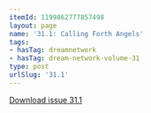 ```yaml
---
itemId: 1199862777857498
layout: page
name: '31.1: Calling Forth Angels'
tags:
- hasTag: dreamnetwork
- hasTag: dream-network-volume-31
type: post
urlSlug: '31.1'
---
```

<a href="files/pdfs/Volume_31/31.1_angels.pdf" download="">Download issue 31.1</a>